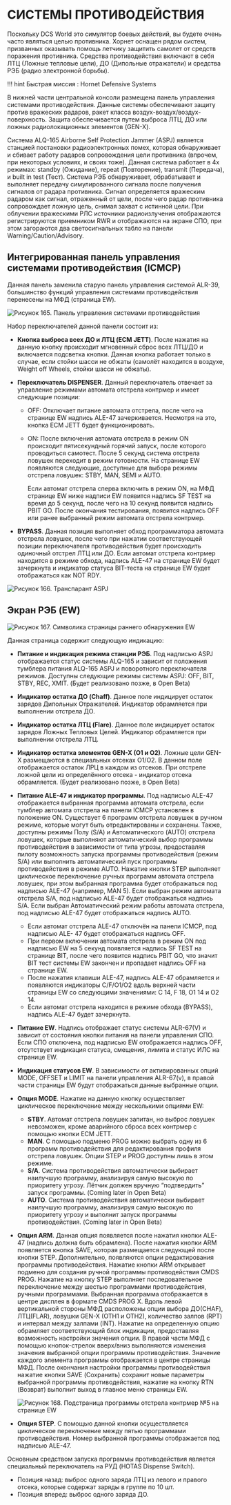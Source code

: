 # СИСТЕМЫ ПРОТИВОДЕЙСТВИЯ

Поскольку DCS World это симулятор боевых действий, вы будете очень часто являться целью
противника. Хорнет оснащен рядом систем, призванных оказывать помощь летчику защитить
самолет от средств поражения противника. Средства противодействия включают в себя ЛТЦ
(Ложные тепловые цели), ДО (Дипольные отражатели) и средства РЭБ (радио электронной
борьбы).

!!! hint
    Быстрая миссия : Hornet Defensive Systems

В нижней части центральной консоли размещена панель управления системами
противодействия. Данные системы обеспечивают защиту против вражеских радаров, ракет
класса воздух-воздух/воздух-поверхность. Защита обеспечивается путем выброса ЛТЦ, ДО или
ложных радиолокационных элементов (GEN-X).

Система ALQ-165 Airborne Self Protection Jammer (ASPJ) является станцией постановки
радиоэлектронных помех, которая обнаруживает и сбивает работу радаров сопровождения цели
противника (впрочем, при некоторых условиях, и своих тоже). Данная система работает в 4х
режимах: standby (Ожидание), repeat (Повторение), transmit (Передача), и built in test (Тест).
Система РЭБ обнаруживает, обрабатывает и выполняет передачу симулированного сигнала
после получения сигналов от радара противника. Сигнал определяется вражеским радаром как
сигнал, отраженный от цели, после чего радар противника сопровождает ложную цель, снимая
захват с истинной цели. При облучении вражескими РЛС источники радиоизлучения
отображаются регистрируются приемником RWR и отображаются на экране СПО, при этом
загораются два светосигнальных табло на панели Warning/Caution/Advisory.

## Интегрированная панель управления системами противодействия (ICMCP)

Данная панель заменила старую панель управления системой ALR-39, большинство функций
управления системами противодействия перенесены на МФД (страница EW).


![Рисунок 165. Панель управления системами противодействия](img/316-1.jpg)

Набор переключателей данной панели состоит из:

- **Кнопка выброса всех ДО и ЛТЦ (ECM JETT)**. После нажатия на данную кнопку
происходит мгновенный сброс всех ЛТЦ/ДО и включается подсветка кнопки. Данная
кнопка работает только в случае, если стойки шасси не обжаты (самолёт находится в
воздухе, Weight off Wheels, стойки шасси не обжаты).
- **Переключатель DISPENSER**. Данный переключатель отвечает за управление режимами
автомата отстрела контрмер и имеет следующие позиции:
    - OFF: Отключает питание автомата отстрела, после чего на странице EW
        надпись ALE-47 зачеркивается. Несмотря на это, кнопка ECM JETT будет
        функционировать.
    - ON: После включения автомата отстрела в режим ON происходит
        пятисекундный горячий запуск, после которого проводиться самотест. После
        5 секунд система отстрела ловушек переходит в режим готовности. На
    странице EW появляются следующие, доступные для выбора режимы
    отстрела ловушек: STBY, MAN, SEMI и AUTO.
    
        Если автомат отстрела сперва включить в режим ON, на МФД
        странице EW ниже надписи EW появится надпись SF TEST на время
        до 5 секунд, после чего на 10 секунд появится надпись PBIT GO.
        После окончания тестирования, появится надпись OFF или ранее
        выбранный режим автомата отстрела контрмер.
        
- **BYPASS**. Данная позиция выполняет обход программатора автомата отстрела
    ловушек, после чего при нажатии соответствующей позиции переключателя
    противодействия будет происходить одиночный отстрел ЛТЦ или ДО. Если
    автомат отстрела контрмер находится в режиме обхода, надпись ALE-47 на
    странице EW будет зачеркнута и индикатор статуса BIT-теста на странице EW
    будет отображаться как NOT RDY.




![Рисунок 166. Транспарант ASPJ](img/317-1.jpg)

## Экран РЭБ (EW)




![Рисунок 167. Символика страницы раннего обнаружения EW](img/318-1.jpg)

Данная страница содержит следующую индикацию:

- **Питание и индикация режима станции РЭБ**. Под надписью ASPJ отображается
        статус системы ALQ-165 и зависит от положения тумблера питания ALQ-165 ASPJ и
        поворотного переключателя режимов. Доступны следующие режимы системы ASPJ:
        OFF, BIT, STBY, REC, XMIT. (Будет реализовано позже, в Open Beta)
- **Индикатор остатка ДО (Chaff)**. Данное поле индицирует остаток зарядов
        Дипольных Отражателей. Индикатор обрамляется при выполнении отстрела ДО.
- **Индикатор остатка ЛТЦ (Flare)**. Данное поле индицирует остаток зарядов Ложных
        Тепловых Целей. Индикатор обрамляется при выполнении отстрела ЛТЦ.
- **Индикатор остатка элементов GEN-X (O1 и O2)**. Ложные цели GEN-X размещаются
        в специальных отсеках O1/O2. В данном поле отображается остаток ЛРЦ в каждом из
        отсеков. При отстреле ложной цели из определённого отсека - индикатор отсека
        обрамляется. (Будет реализовано позже, в Open Beta)
- **Питание ALE-47 и индикатор программы**. Под надписью ALE-47 отображается
        выбранная программа автомата отстрела, если тумблер автомата отстрела на панели
        ICMCP установлен в положение ON. Существует 6 программ отстрела ловушек в ручном
        режиме, которые могут быть отредактированы и сохранены. Также, доступны режимы
        Полу (S/A) и Автоматического (AUTO) отстрела ловушек, которые выполняют
    автоматический выбор программы противодействия в зависимости от типа угрозы,
    предоставляя пилоту возможность запуска программы противодействия (режим S/A)
    или выполнить автоматический пуск программы противодействия в режиме AUTO.
    Нажатие кнопки STEP выполняет циклическое переключение ручных программ
    автомата отстрела ловушек, при этом выбранная программа будет отображаться под
    надписью ALE-47 (например, MAN 5). Если выбран режим автомата отстрела S/A, под
    надписью ALE-47 будет отображаться надпись S/A. Если выбран Автоматический
    режим работы автомата отстрела, под надписью ALE-47 будет отображаться надпись
    AUTO.
    - Если автомат отстрела ALE-47 отключён на панели ICMCP, под надписью ALE-
             47 будет отображаться надпись OFF.
    - При первом включении автомата отстрела в режим ON под надписью EW на
             5 секунд появляется надпись SF TEST на странице BIT, после чего появится
             надпись PBIT GO, что значит BIT тест системы EW закончен и пропадает
             надпись OFF на странице EW.
    - После нажатия клавиши ALE-47, надпись ALE-47 обрамляется и появляются
             индикаторы C/F/O1/O2 вдоль верхней части страницы EW со следующими
             значениями: C 14, F 18, O1 14 и O2 14.
    - Если автомат отстрела находится в режиме обхода (BYPASS), надпись ALE-47
             будет зачеркнута.
- **Питание EW**. Надпись отображает статус системы ALR-67(V) и зависит от состояния
    кнопки питания на панели управления СПО. Если СПО отключена, под надписью EW
    отображается надпись OFF, отсутствует индикация статуса, смещения, лимита и статус
    ИЛС на странице EW.
- **Индикация статусов EW**. В зависимости от активированных опций MODE, OFFSET и
    LIMIT на панели управления ALR-67(v), в правой части страницы EW будут
    отображаться данные выбранные опции.
- **Опция MODE**. Нажатие на данную кнопку осуществляет циклическое переключение
    между несколькими опциями EW:
    - **STBY**. Автомат отстрела ловушек запитан, но выброс ловушек невозможен,
            кроме аварийного сброса всех контрмер с помощью кнопки ECM JETT.
    - **MAN**. С помощью подменю PROG можно выбрать одну из 6 программ
            противодействия для редактирования профиля отстрела ловушек. Опции
            STEP и PROG доступны лишь в этом режиме.
    - **S/A**. Система противодействия автоматически выбирает наилучшую
            программу, анализируя самую высокую по приоритету угрозу. Лётчик должен
            вручную “подтвердить” запуск программы. (Coming later in Open Beta)
    - **AUTO**. Система противодействия автоматически выбирает наилучшую
            программу, анализируя самую высокую по приоритету угрозу и выполнит
            запуск программы противодействия. (Coming later in Open Beta)
- **Опция ARM**. Данная опция появляется после нажатия кнопки ALE-47 (надпись должна
    быть обрамлена). После нажатия кнопки ARM появляется кнопка SAVE, которая
    размещается следующей после кнопки STEP. Дополнительно, появляются опции
        редактирования программы противодействия. Нажатие кнопки ARM открывает
        подменю для создания ручной программы противодействия CMDS PROG. Нажатие на
        кнопку STEP выполняет последовательное переключение между шестью программами
        противодействия, ручными программами. Выбранная программа отображается в
        центре дисплея в формате CMDS PROG X. Вдоль левой вертикальной стороны МФД
        расположены опции выбора ДО(CHAF), ЛТЦ(FLAR), ловушки GEN-X (OTH1 и OTH2),
        количество залпов (RPT) и интервал между залпами (INT). Нажатие на определенную
        опцию обрамляет соответствующий блок индикации, предоставляя возможность
        настройки значения опции. В правой части МФД с помощью кнопок-стрелок вверх/вниз
        выполняются изменения значения выбранной опции программы противодействия.
        Значение каждого элемента программы отображается в центре страницы МФД. После
        окончания настройки программы противодействия нажатие кнопки SAVE (Сохранить)
        сохранит новые параметры выбранной программы противодействия, нажатие на
        кнопку RTN (Возврат) выполнит выход в главное меню страницы EW.

    ![Рисунок 168. Подстраница программы отстрела контрмер №5 на странице EW](img/320-1.jpg)

- **Опция STEP**. С помощью данной кнопки осуществляется циклическое переключение
        между пятью программами противодействия. Номер выбранной программы
        отображается под надписью ALE-47.


Основным средством запуска программы противодействия является специальный переключатель
на РУД (HOTAS Dispense Switch).

  -    Позиция назад: выброс одного заряда ЛТЦ из левого и правого отсека, которые
             содержат заряды в группе по 10 шт.
  -    Позиция вперед: выброс одного заряда ДО.




